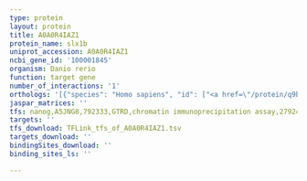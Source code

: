 ```yaml
---
type: protein
layout: protein
title: A0A0R4IAZ1
protein_name: slx1b
uniprot_accession: A0A0R4IAZ1
ncbi_gene_id: '100001845'
organism: Danio rerio
function: target gene
number_of_interactions: '1'
orthologs: '[{"species": "Homo sapiens", "id": ["<a href=\"/protein/q9bq83\">Q9BQ83</a>"]}, {"species": "Mus musculus", "id": ["<a href=\"/protein/q8bx32\">Q8BX32</a>"]}, {"species": "Rattus norvegicus", "id": ["<a href=\"/protein/q5pqp5\">Q5PQP5</a>"]}, {"species": "Drosophila melanogaster", "id": ["<a href=\"/protein/q9vn41\">Q9VN41</a>"]}]'
jaspar_matrices: ''
tfs: nanog,A5JNG8,792333,GTRD,chromatin immunoprecipitation assay,27924024%5Buid%5D,No
targets: ''
tfs_download: TFLink_tfs_of_A0A0R4IAZ1.tsv
targets_download: ''
bindingSites_download: ''
binding_sites_ls: ''

---
```


